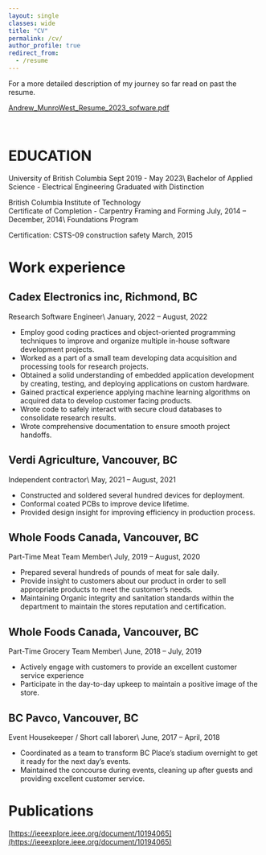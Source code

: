```yaml
---
layout: single
classes: wide
title: "CV"
permalink: /cv/
author_profile: true
redirect_from:
  - /resume
---
```


For a more detailed description of my journey so far read on past the resume.

[Andrew_MunroWest_Resume_2023_sofware.pdf](/syllabus\Andrew_MunroWest_Resume_2023_sofware_full.pdf)
<object data="{{ site.url }}{{ site.baseurl }}/syllabus\Andrew_MunroWest_Resume_2023_sofware_full.pdf" width="1000" height="1000" type="application/pdf">
</object>
    
<br />  
 

EDUCATION
=====
University of British Columbia					                            Sept 2019 - May 2023\\
Bachelor of Applied Science - Electrical Engineering
Graduated with Distinction 

British Columbia Institute of Technology						
Certificate of Completion - Carpentry Framing and Forming       July, 2014 – December, 2014\\
Foundations Program  
			
Certification: CSTS-09 construction safety                                                                         March, 2015

# Work experience

## Cadex Electronics inc, Richmond, BC
Research Software Engineer\\
January, 2022 – August, 2022

* Employ good coding practices and object-oriented programming techniques to improve and
organize multiple in-house software development projects.
* Worked as a part of a small team developing data acquisition and processing tools for research
projects.
* Obtained a solid understanding of embedded application development by creating, testing, and
deploying applications on custom hardware.
* Gained practical experience applying machine learning algorithms on acquired data to develop
customer facing products.
* Wrote code to safely interact with secure cloud databases to consolidate research results.
* Wrote comprehensive documentation to ensure smooth project handoffs.

## Verdi Agriculture, Vancouver, BC				    	       
Independent contractor\\
May, 2021 – August, 2021

* Constructed and soldered several hundred devices for deployment.
* Conformal coated PCBs to improve device lifetime.
* Provided design insight for improving efficiency in production process.  

## Whole Foods Canada, Vancouver, BC				    	       
Part-Time Meat Team Member\\
July, 2019 – August, 2020
*	Prepared several hundreds of pounds of meat for sale daily.
*	Provide insight to customers about our product in order to sell appropriate products to meet the customer’s needs.
*	Maintaining Organic integrity and sanitation standards within the department to maintain the stores reputation and certification.  

## Whole Foods Canada, Vancouver, BC					           
Part-Time Grocery Team Member\\
June, 2018 – July, 2019
* Actively engage with customers to provide an excellent customer service experience
* Participate in the day-to-day upkeep to maintain a positive image of the store.

## BC Pavco, Vancouver, BC						          
Event Housekeeper / Short call laborer\\
June, 2017 – April, 2018
*	Coordinated as a team to transform BC Place’s stadium overnight to get it ready for the next day’s events. 
*	Maintained the concourse during events, cleaning up after guests and providing excellent customer service.

<!-- Timeline
======
2014 - graduated highschool
* Had a terrible GPA 

2014 July-Dec - Completed the Carpentry Framing and Forming Foundations course at BCIT
* Recieved a Certificate of Completion certifying that I had completed the first 2 years of carpentry education required for a red seal.

2015 - Worked small construction projects here and there, eventually fell into a depression. 
* spent the summer building a greenhouse on UBC farmland.

2016 - Worked for Onni group as a contruction Labourer, 
* Pulled myself out of depression and got a job, realized the importance of never stagnating.
* Eventualy had an epiphany at work that life is too short and I wanted to educate myself in something I'm passionate about.

2017 - Enrolled at Langara College in a general sciences program
* spent time taking prerequisite courses to overwrite my terrible highschool GPA.
* for the first time in my life found enjoyment in my education and pride in my straight A grades.

2017 June – 2018 April - Worked events at BC Place part time while taking classes.
* Worked housekeeping for events and did overtime helping ground crews convert the field late nights between events.
* Gained an appreciation for service jobs and honed social skills.

2018 - Filled out most major 1st year science and engineering courses 
* Straight A's (90+ avg) 

2018 June – 2019 July  - Worked part-time for Whole Foods in the grocery dept. 
* Loved my coworkers's hated my boss.
* My boss at the time didn't like me and tried to get rid of me.
* Was blamed for things done on my day off or for not showing up when I was scheduled outside of my available hours. 

2019 September - Applied and got accepted into UBC Electrical Engineering program
* Coincidentaly saw I had most of the credit requirements to fullfill a 2nd year transfer into ubc.
* Got accepted based on my grades. The crystalization of my hard work.
* Langara college has an engineering transfer program that lets students get accepted to ubc engineering with a lower gpa in exchange for having to take a strict high credit courseload.
* I was not a part of that program.

2019 July – 2020 August - Transfered to  the Whole Foods Meat Dept.
* Absolutely the best customer service experience I've had to date.
* My boss was great, loved everyone i worked with.
* Learned how to make sausage, and how to cut meat.

2020 Aug - Decided working part time during 2nd year was really pushing it.
* Quit job and focssed entirely on school at the start of 3rd year.

May, 2021 – August, 2021  - worked for Verdi Agriculture as an independant contractor.
* helped out a friend of a friend's startup with fulfilling some deadlines on device assembly.
* took a trip out to do field work.
* an enjoyable summer.

2022 January – 2022 August - Worked full time at Cadex electronics inc as coop.
* Great experience! so insightful and fulfilling.
* Got involved in all aspects of the development cycle.
* Got to experience a wide range of different projects. 

2021-2023 - split up 4th year course load into 3 parts
* Finished the first part before going to cadex and then returned after to finish the last half of 4th year.
* Final 2 semesters did my capstone project working for Line-6, Yamaha guitar group designing and building an apparatus to measure vibrations in guitar strings.

2023 May - Graduation
* Finished up my degree and graduated with distinction 
* Convocation on June 1st

2023 Summer - Honed coding skills and enjoyed the summer
* The job hunt continues... -->




<!-- Skills
======
* Skill 1
* Skill 2
  * Sub-skill 2.1
  * Sub-skill 2.2
  * Sub-skill 2.3
* Skill 3 -->

Publications
======
[https://ieeexplore.ieee.org/document/10194065](https://ieeexplore.ieee.org/document/10194065)
  <!-- <ul>{% for post in site.publications %}
    {% include archive-single-cv.html %}
  {% endfor %}</ul> -->
  
<!-- Service and leadership
======
*  -->
